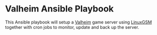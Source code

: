 # Valheim Ansible Playbook

This Ansible playbook will setup a [Valheim](https://www.valheimgame.com/) game server using [LinuxGSM](https://linuxgsm.com/servers/vhserver/) together with cron jobs to monitor, update and back up the server.

